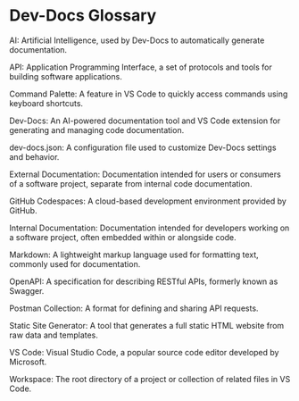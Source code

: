 # Dev-Docs Glossary

AI: Artificial Intelligence, used by Dev-Docs to automatically generate documentation.

API: Application Programming Interface, a set of protocols and tools for building software applications.

Command Palette: A feature in VS Code to quickly access commands using keyboard shortcuts.

Dev-Docs: An AI-powered documentation tool and VS Code extension for generating and managing code documentation.

dev-docs.json: A configuration file used to customize Dev-Docs settings and behavior.

External Documentation: Documentation intended for users or consumers of a software project, separate from internal code documentation.

GitHub Codespaces: A cloud-based development environment provided by GitHub.

Internal Documentation: Documentation intended for developers working on a software project, often embedded within or alongside code.

Markdown: A lightweight markup language used for formatting text, commonly used for documentation.

OpenAPI: A specification for describing RESTful APIs, formerly known as Swagger.

Postman Collection: A format for defining and sharing API requests.

Static Site Generator: A tool that generates a full static HTML website from raw data and templates.

VS Code: Visual Studio Code, a popular source code editor developed by Microsoft.

Workspace: The root directory of a project or collection of related files in VS Code.